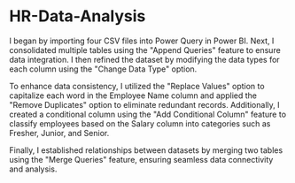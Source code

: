 # HR-Data-Analysis
I began by importing four CSV files into Power Query in Power BI. 
Next, I consolidated multiple tables using the "Append Queries" feature to ensure data integration. 
I then refined the dataset by modifying the data types for each column using the "Change Data Type" option.

To enhance data consistency, I utilized the "Replace Values" option to capitalize each word in the Employee Name column and applied the "Remove Duplicates" option to eliminate redundant records. 
Additionally, I created a conditional column using the "Add Conditional Column" feature to classify employees based on the Salary column into categories such as Fresher, Junior, and Senior.

Finally, I established relationships between datasets by merging two tables using the "Merge Queries" feature, ensuring seamless data connectivity and analysis.
